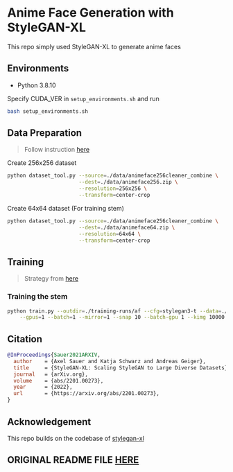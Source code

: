 # Anime Face Generation with StyleGAN-XL

This repo simply used StyleGAN-XL to generate anime faces

## Environments

- Python 3.8.10

Specify CUDA_VER in `setup_environments.sh` and run

``` bash
bash setup_environments.sh
```

## Data Preparation

> Follow instruction [here](https://github.com/autonomousvision/stylegan-xl#data-preparation)

Create 256x256 dataset

``` bash
python dataset_tool.py --source=./data/animeface256cleaner_combine \
                       --dest=./data/animeface256.zip \
                       --resolution=256x256 \
                       --transform=center-crop
```

Create 64x64 dataset (For training stem)

``` bash
python dataset_tool.py --source=./data/animeface256cleaner_combine \
                       --dest=./data/animeface64.zip \
                       --resolution=64x64 \
                       --transform=center-crop
```

## Training

> Strategy from [here](https://github.com/autonomousvision/stylegan-xl#training)

### Training the stem

``` bash
python train.py --outdir=./training-runs/af --cfg=stylegan3-t --data=./data/animeface64.zip \
    --gpus=1 --batch=1 --mirror=1 --snap 10 --batch-gpu 1 --kimg 10000 --cbase 16384 --cmax 256 --syn_layers 7
```

## Citation

``` bibtex
@InProceedings{Sauer2021ARXIV,
  author    = {Axel Sauer and Katja Schwarz and Andreas Geiger},
  title     = {StyleGAN-XL: Scaling StyleGAN to Large Diverse Datasets},
  journal   = {arXiv.org},
  volume    = {abs/2201.00273},
  year      = {2022},
  url       = {https://arxiv.org/abs/2201.00273},
}
```

## Acknowledgement

This repo builds on the codebase of [stylegan-xl](https://github.com/autonomousvision/stylegan-xl)

## ORIGINAL README FILE [HERE](./original_README.md)

